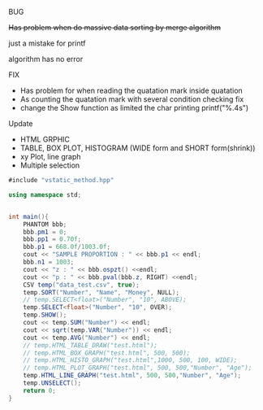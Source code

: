 BUG


~~Has problem when do massive data sorting by merge algorithm~~


just a mistake for printf 


algorithm has no error


FIX
- Has problem for when reading the quatation mark inside quatation
- As counting the quatation mark with several condition checking fix 
- change the Show function as limited the char printing printf("%.4s")

Update
- HTML GRPHIC 
- TABLE, BOX PLOT, HISTOGRAM (WIDE form and SHORT form(shrink))
- xy Plot, line graph
- Multiple selection 
```cs
#include "vstatic_method.hpp"

using namespace std;


int main(){
    PHANTOM bbb;
    bbb.pm1 = 0;
    bbb.pp1 = 0.70f;
    bbb.p1 = 668.0f/1003.0f;
    cout << "SAMPLE PROPORTION : " << bbb.p1 << endl;
    bbb.n1 = 1003;
    cout << "z : " << bbb.ospzt() <<endl;
    cout << "p : " << bbb.pval(bbb.z, RIGHT) <<endl;
    CSV temp("data_test.csv", true);
    temp.SORT("Number", "Name", "Money", NULL);
    // temp.SELECT<float>("Number", "10", ABOVE);
    temp.SELECT<float>("Number", "10", OVER);
    temp.SHOW();
    cout << temp.SUM("Number") << endl;
    cout << sqrt(temp.VAR("Number")) << endl;
    cout << temp.AVG("Number") << endl;
    // temp.HTML_TABLE_DRAW("test.html");
    // temp.HTML_BOX_GRAPH("test.html", 500, 500);
    // temp.HTML_HISTO_GRAPH("test.html",1000, 500, 100, WIDE);
    // temp.HTML_PLOT_GRAPH("test.html", 500, 500,"Number", "Age");
    temp.HTML_LINE_GRAPH("test.html", 500, 500,"Number", "Age");
    temp.UNSELECT();
    return 0;
}
```

